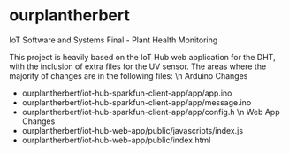 # ourplantherbert
IoT Software and Systems Final - Plant Health Monitoring


This project is heavily based on the IoT Hub web application for the DHT,
with the inclusion of extra files for the UV sensor.
The areas where the majority of changes are in the following files: \n
Arduino Changes
- ourplantherbert/iot-hub-sparkfun-client-app/app/app.ino
- ourplantherbert/iot-hub-sparkfun-client-app/app/message.ino
- ourplantherbert/iot-hub-sparkfun-client-app/app/config.h \n
Web App Changes
- ourplantherbert/iot-hub-web-app/public/javascripts/index.js
- ourplantherbert/iot-hub-web-app/public/index.html
